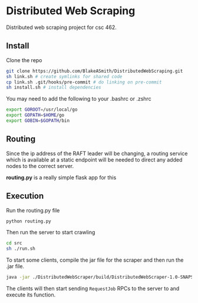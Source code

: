 # Distributed Web Scraping

Distributed web scraping project for csc 462.

## Install

Clone the repo

```bash
git clone https://github.com/BlakeASmith/DistributedWebScraping.git
sh link.sh # create symlinks for shared code
cp link.sh .git/hooks/pre-commit # do linking on pre-commit
sh install.sh # install dependencies
```

You may need to add the following to your .bashrc or .zshrc

```bash
export GOROOT=/usr/local/go
export GOPATH=$HOME/go
export GOBIN=$GOPATH/bin
```

## Routing

Since the ip address of the RAFT leader will be changing, a routing service which is available
at a static endpoint will be needed to direct any added nodes to the correct server.

**routing.py** is a really simple flask app for this

## Execution

Run the routing.py file

```bash
python routing.py
```

Then run the server to start crawling

```bash
cd src
sh ./run.sh
```

To start some clients, compile the jar file for the scraper and then run the .jar file.

```bash
java -jar ./DistributedWebScraper/build/DistributedWebScraper-1.0-SNAPSHOT.jar > /dev/null&
```

The clients will then start sending `RequestJob` RPCs to the server to and execute its function.
